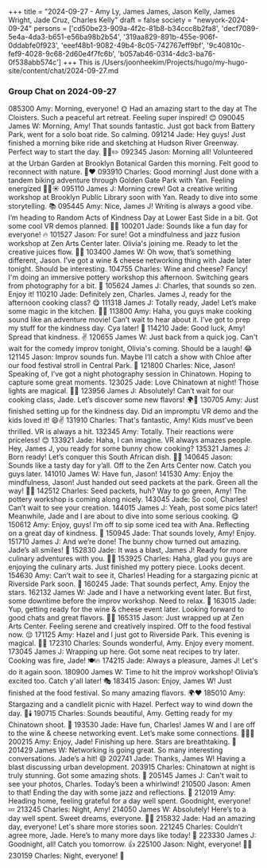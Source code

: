 +++
title = "2024-09-27 - Amy Ly, James James, Jason Kelly, James Wright, Jade Cruz, Charles Kelly"
draft = false
society = "newyork-2024-09-24"
persons = ['cd50be23-909a-4f2c-81b8-b34ccc8b2fa8', 'decf7089-5e4a-4da3-b651-e56ba98b2b54', '319aa829-891b-455e-906f-0ddabfe0f923', 'eeef48b1-9082-49b4-8c05-742767eff9bf', '9c40810c-fef9-4028-9c68-2d60e4f7fc6b', 'b057ab46-0314-4dc3-ba76-0f538abb574c']
+++
This is /Users/joonheekim/Projects/hugo/my-hugo-site/content/chat/2024-09-27.md
### Group Chat on 2024-09-27 ###

085300 Amy: Morning, everyone! 🌞 Had an amazing start to the day at The Cloisters. Such a peaceful art retreat. Feeling super inspired! 😊
090045 James W: Morning, Amy! That sounds fantastic. Just got back from Battery Park, went for a solo boat ride. So calming.
091214 Jade: Hey guys! Just finished a morning bike ride and sketching at Hudson River Greenway. Perfect way to start the day. 🚴‍♀️✏️ 
092345 Jason: Morning all! Volunteered at the Urban Garden at Brooklyn Botanical Garden this morning. Felt good to reconnect with nature. 🌱❤️
093910 Charles: Good morning! Just done with a tandem biking adventure through Golden Gate Park with Yan. Feeling energized 🚴‍♂️☀️
095110 James J: Morning crew! Got a creative writing workshop at Brooklyn Public Library soon with Yan. Ready to dive into some storytelling. 📚
095445 Amy: Nice, James J! Writing is always a good vibe. I’m heading to Random Acts of Kindness Day at Lower East Side in a bit. Got some cool VR demos planned. 🤗✨
100201 Jade: Sounds like a fun day for everyone! 🔥
101527 Jason: For sure! Got a mindfulness and jazz fusion workshop at Zen Arts Center later. Olivia's joining me. Ready to let the creative juices flow. 🎷🧘
103400 James W: Oh wow, that’s something different, Jason. I’ve got a wine & cheese networking thing with Jade later tonight. Should be interesting.
104755 Charles: Wine and cheese? Fancy! I'm doing an immersive pottery workshop this afternoon. Switching gears from photography for a bit. 🏺
105624 James J: Charles, that sounds so zen. Enjoy it!
110210 Jade: Definitely zen, Charles. James J, ready for the afternoon cooking class? 😋
111318 James J: Totally ready, Jade! Let’s make some magic in the kitchen. 🥘🤣
113800 Amy: Haha, you guys make cooking sound like an adventure movie! Can’t wait to hear about it. I've got to prep my stuff for the kindness day. Cya later! 💖
114210 Jade: Good luck, Amy! Spread that kindness. ✌️
120655 James W: Just back from a quick jog. Can't wait for the comedy improv tonight, Olivia's coming. Should be a laugh! 😂
121145 Jason: Improv sounds fun. Maybe I’ll catch a show with Chloe after our food festival stroll in Central Park. 🍱
121800 Charles: Nice, Jason! Speaking of, I’ve got a night photography session in Chinatown. Hoping to capture some great moments.
123025 Jade: Love Chinatown at night! Those lights are magical. 🏮📸 
123956 James J: Absolutely! Can’t wait for our cooking class, Jade. Let’s discover some new flavors! 🌍🍲
130705 Amy: Just finished setting up for the kindness day. Did an impromptu VR demo and the kids loved it! 😄✌️
131910 Charles: That's fantastic, Amy! Kids must've been thrilled. VR is always a hit.
132345 Amy: Totally. Their reactions were priceless! 😊
133921 Jade: Haha, I can imagine. VR always amazes people. Hey, James J, you ready for some bunny chow cooking?
135321 James J: Born ready! Let’s conquer this South African dish. 💪🥖
140645 Jason: Sounds like a tasty day for y’all. Off to the Zen Arts Center now. Catch you guys later.
141010 James W: Have fun, Jason!
141530 Amy: Enjoy the mindfulness, Jason! Just handed out seed packets at the park. Green all the way! 🌱🌿
142512 Charles: Seed packets, huh? Way to go green, Amy! The pottery workshop is coming along nicely. 
143045 Jade: So cool, Charles! Can’t wait to see your creation.
144015 James J: Yeah, post some pics later! Meanwhile, Jade and I are about to dive into some serious cooking. 😋
150612 Amy: Enjoy, guys! I’m off to sip some iced tea with Ana. Reflecting on a great day of kindness. 🍹
150945 Jade: That sounds lovely, Amy! Enjoy. 
151710 James J: And we’re done! The bunny chow turned out amazing. Jade’s all smiles! 🙌
152830 Jade: It was a blast, James J! Ready for more culinary adventures with you. 🍲🤗
153925 Charles: Haha, glad you guys are enjoying the culinary arts. Just finished my pottery piece. Looks decent.
154630 Amy: Can’t wait to see it, Charles! Heading for a stargazing picnic at Riverside Park soon. 🌌
160245 Jade: That sounds perfect, Amy. Enjoy the stars.
162132 James W: Jade and I have a networking event later. But first, some downtime before the improv workshop. Need to relax. 🧘
163015 Jade: Yup, getting ready for the wine & cheese event later. Looking forward to good chats and great flavors. 🍷🧀
165315 Jason: Just wrapped up at Zen Arts Center. Feeling serene and creatively inspired. Off to the food festival now. 😌
171125 Amy: Hazel and I just got to Riverside Park. This evening is magical. 🌟✨
172310 Charles: Sounds wonderful, Amy. Enjoy every moment.
173045 James J: Wrapping up here. Got some neat recipes to try later. Cooking was fire, Jade! 🍽️🔥
174215 Jade: Always a pleasure, James J! Let's do it again soon.
180900 James W: Time to hit the improv workshop! Olivia’s excited too. Catch y'all later! 🎭
183415 Jason: Enjoy, James W! Just finished at the food festival. So many amazing flavors. 🌍❤️
185010 Amy: Stargazing and a candlelit picnic with Hazel. Perfect way to wind down the day. 🌠🕯️
190715 Charles: Sounds beautiful, Amy. Getting ready for my Chinatown shoot. 📸
193530 Jade: Have fun, Charles! James W and I are off to the wine & cheese networking event. Let’s make some connections. 🍷🧀💬
200215 Amy: Enjoy, Jade! Finishing up here. Stars are breathtaking. 🌌
201429 James W: Networking is going great. So many interesting conversations. Jade’s a hit! 😄
202741 Jade: Thanks, James W! Having a blast discussing urban development. 
203915 Charles: Chinatown at night is truly stunning. Got some amazing shots. 📸
205145 James J: Can't wait to see your photos, Charles. Today’s been a whirlwind! 
210500 Jason: Amen to that! Ending the day with some jazz and reflections. 🎷
212019 Amy: Heading home, feeling grateful for a day well spent. Goodnight, everyone! 💤
213245 Charles: Night, Amy!
214050 James W: Absolutely! Here’s to a day well spent. Sweet dreams, everyone. 🌌🛌
215832 Jade: Had an amazing day, everyone! Let's share more stories soon. 
221245 Charles: Couldn’t agree more, Jade. Here’s to many more days like today! 🥂
223330 James J: Goodnight, all! Catch you tomorrow. 👍
225100 Jason: Night, everyone! 🎷🌙
230159 Charles: Night, everyone! 🌙
